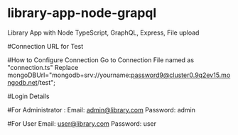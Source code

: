 # library-app-node-grapql
Library App with Node TypeScript, GraphQL, Express, File upload


#Connection URL for Test

#How to Configure Connection
Go to Connection File named as "connection.ts"
Replace mongoDBUrl="mongodb+srv://yourname:password9@cluster0.9q2ev15.mongodb.net/test";

#Login Details

#For Administrator :
Email: admin@library.com
Password: admin

#For User
Email: user@library.com
Password: user
